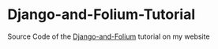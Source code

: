 # Django-and-Folium-Tutorial

Source Code of the [Django-and-Folium](https://moustafashaaban.github.io/tutorials/Django/Django-and-Folium/Django-and-Folium/) tutorial on my website
